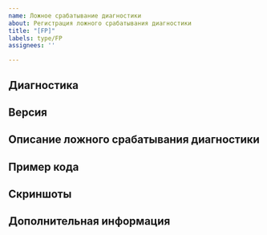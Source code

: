 ```yaml
---
name: Ложное срабатывание диагностики
about: Регистрация ложного срабатывания диагностики
title: "[FP]"
labels: type/FP
assignees: ''

---
```


## Диагностика
<!-- Имя или код диагностики, в которой обнаружено ложное срабатывание -->

## Версия
<!-- Версия BSLLS либо плагина, который использует BSLLS -->

## Описание ложного срабатывания диагностики
<!-- Описание ситуации, когда диагностика сработала, а не должна была -->

## Пример кода
<!-- Пример кода (в блоке code или прикрепленный файл), на котором воспроизводится -->

## Скриншоты
<!-- Скриншоты с подтверждением -->

## Дополнительная информация
<!-- Любая дополнительная информация, которая поможет в расследовании проблемы -->
